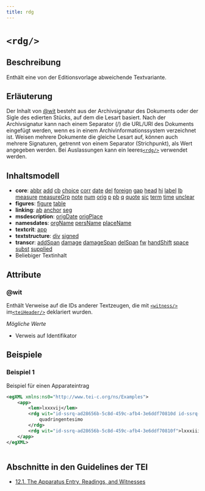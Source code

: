 ```yaml
---
title: rdg
---
```




# `<rdg/>`

## Beschreibung

Enthält eine von der Editionsvorlage abweichende Textvariante.

## Erläuterung

Der Inhalt von [@wit](#wit)  besteht aus der Archivsignatur des Dokuments oder der Sigle des edierten Stücks, auf dem die Lesart basiert. Nach der Archivsignatur kann nach einem Separator (/) die URL/URI des Dokuments eingefügt werden, wenn es in einem Archivinformationssystem verzeichnet ist. Weisen mehrere Dokumente die gleiche Lesart auf, können auch mehrere Signaturen, getrennt von einem Separator (Strichpunkt), als Wert angegeben werden. Bei Auslassungen kann ein leeres[`<rdg/>`](rdg.md)  verwendet werden.

## Inhaltsmodell

- **core**: [abbr](abbr.md) [add](add.md) [cb](cb.md) [choice](choice.md) [corr](corr.md) [date](date.md) [del](del.md) [foreign](foreign.md) [gap](gap.md) [head](head.md) [hi](hi.md) [label](label.md) [lb](lb.md) [measure](measure.md) [measureGrp](measureGrp.md) [note](note.md) [num](num.md) [orig](orig.md) [p](p.md) [pb](pb.md) [q](q.md) [quote](quote.md) [sic](sic.md) [term](term.md) [time](time.md) [unclear](unclear.md)
- **figures**: [figure](figure.md) [table](table.md)
- **linking**: [ab](ab.md) [anchor](anchor.md) [seg](seg.md)
- **msdescription**: [origDate](origDate.md) [origPlace](origPlace.md)
- **namesdates**: [orgName](orgName.md) [persName](persName.md) [placeName](placeName.md)
- **textcrit**: [app](app.md)
- **textstructure**: [div](div.md) [signed](signed.md)
- **transcr**: [addSpan](addSpan.md) [damage](damage.md) [damageSpan](damageSpan.md) [delSpan](delSpan.md) [fw](fw.md) [handShift](handShift.md) [space](space.md) [subst](subst.md) [supplied](supplied.md)
- Beliebiger Textinhalt

## Attribute

### @wit

Enthält Verweise auf die IDs anderer Textzeugen, die mit [`<witness/>`](witness.md)  im[`<teiHeader/>`](teiHeader.md)  deklariert wurden.

*Mögliche Werte*

- Verweis auf Identifikator

## Beispiele

### Beispiel 1

Beispiel für einen Apparateintrag

```xml
<egXML xmlns:ns0="http://www.tei-c.org/ns/Examples">
    <app>
        <lem>lxxxvij</lem>
        <rdg wit="id-ssrq-ad28656b-5c8d-459c-afb4-3e6ddf70810d id-ssrq-ad28656b-5c8d-459c-afb4-3e6ddf70810e">
            quadringentesimo
        </rdg>
        <rdg wit="id-ssrq-ad28656b-5c8d-459c-afb4-3e6ddf70810f">lxxxiiij</rdg>
    </app>
</egXML>
               
```

## Abschnitte in den Guidelines der TEI

- [12.1. The Apparatus Entry, Readings, and Witnesses](https://www.tei-c.org/release/doc/tei-p5-doc/en/html/TC.html#TCAPLL)